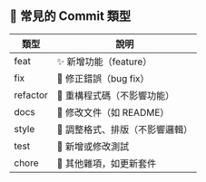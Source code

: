 ## 🔹 常見的 Commit 類型

|類型 | 說明 |
| -- | ---- |
| feat | ✨ 新增功能（feature） |
|fix | 🐛 修正錯誤（bug fix）|
refactor|🔧 重構程式碼（不影響功能）
docs | 📖 修改文件（如 README）
style | 💅 調整格式、排版（不影響邏輯）
test | 🧪 新增或修改測試
chore | 🔨 其他雜項，如更新套件